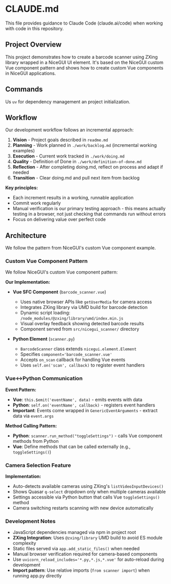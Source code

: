 # CLAUDE.md

This file provides guidance to Claude Code (claude.ai/code) when working with code in this repository.

## Project Overview

This project demonstrates how to create a barcode scanner using ZXing library wrapped in a NiceGUI UI element. It's based on the NiceGUI custom Vue component pattern and shows how to create custom Vue components in NiceGUI applications.

## Commands

Us `uv` for dependency management an project initialization.

## Workflow

Our development workflow follows an incremental approach:

1. **Vision** - Project goals described in `readme.md`
2. **Planning** - Work planned in `./work/backlog.md` (incremental working examples)
3. **Execution** - Current work tracked in `./work/doing.md`
4. **Quality** - Definition of Done in `./work/definition-of-done.md`
5. **Reflection** - After completing doing.md, reflect on process and adapt if needed
6. **Transition** - Clear doing.md and pull next item from backlog

**Key principles:**

- Each increment results in a working, runnable application
- Commit work regularly
- Manual verification is our primary testing approach - this means actually testing in a browser, not just checking that commands run without errors
- Focus on delivering value over perfect code

## Architecture

We follow the pattern from NiceGUI's custom Vue component example.

### Custom Vue Component Pattern

We follow NiceGUI's custom Vue component pattern:

**Our Implementation:**
- **Vue SFC Component** (`barcode_scanner.vue`)
  - Uses native browser APIs like `getUserMedia` for camera access
  - Integrates ZXing library via UMD build for barcode detection
  - Dynamic script loading: `/node_modules/@zxing/library/umd/index.min.js`
  - Visual overlay feedback showing detected barcode results
  - Component served from `src/nicegui_scanner/` directory

- **Python Element** (`scanner.py`)
  - `BarcodeScanner` class extends `nicegui.element.Element`
  - Specifies `component='barcode_scanner.vue'`
  - Accepts `on_scan` callback for handling Vue events
  - Uses `self.on('scan', callback)` to register event handlers

### Vue↔Python Communication

**Event Pattern:**
- **Vue**: `this.$emit('eventName', data)` - emits events with data
- **Python**: `self.on('eventName', callback)` - registers event handlers
- **Important**: Events come wrapped in `GenericEventArguments` - extract data via `event.args`

**Method Calling Pattern:**
- **Python**: `scanner.run_method("toggleSettings")` - calls Vue component methods from Python
- **Vue**: Define methods that can be called externally (e.g., `toggleSettings()`)

### Camera Selection Feature

**Implementation:**
- Auto-detects available cameras using ZXing's `listVideoInputDevices()`
- Shows Quasar `q-select` dropdown only when multiple cameras available
- Settings accessible via Python button that calls Vue `toggleSettings()` method
- Camera switching restarts scanning with new device automatically

### Development Notes

- JavaScript dependencies managed via npm in project root
- **ZXing Integration**: Uses `@zxing/library` UMD build to avoid ES module complexity
- Static files served via `app.add_static_files()` when needed
- Manual browser verification required for camera-based components
- Use `uvicorn_reload_includes='*.py,*.js,*.vue'` for auto-reload during development
- **Import pattern**: Use relative imports (`from scanner import`) when running app.py directly
